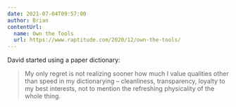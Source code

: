 ```yaml
---
date: 2021-07-04T09:57:00
author: Brian
contentUrl: 
  name: Own the Tools
  url: https://www.raptitude.com/2020/12/own-the-tools/
---
```

David started using a paper dictionary:

> My only regret is not realizing sooner how much I value qualities other than speed in my dictionarying – cleanliness, transparency, loyalty to my best interests, not to mention the refreshing physicality of the whole thing.